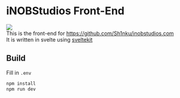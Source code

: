 # iNOBStudios Front-End

![](https://inobstudios.com/LOCCounterBadge/iNOBStudios-Frontend/responses/pybadges) <br>
This is the front-end for https://github.com/Sh1nku/inobstudios.com <br>
It is written in svelte using [sveltekit](https://kit.svelte.dev/) <br>
## Build
Fill in `.env`
```bash
npm install
npm run dev
```
